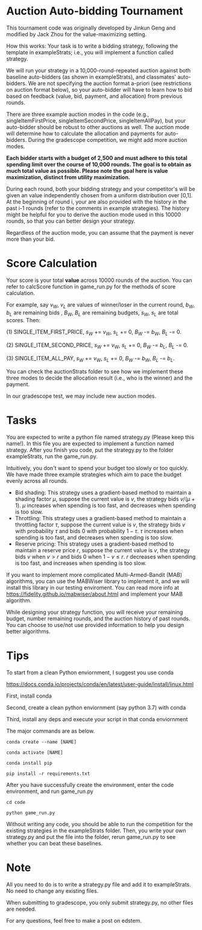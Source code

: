 # Auction Auto-bidding Tournament

This tournament code was originally developed by Jinkun Geng and modified by Jack Zhou for the value-maximizing setting.


How this works:
Your task is to write a bidding strategy, following the template in exampleStrats; i.e., you will implement a function called strategy.

We will run your strategy in a 10,000-round-repeated auction against both baseline auto-bidders (as shown in exampleStrats), and classmates' auto-bidders. 
We are not specifying the auction format a-priori (see restrictions on auction format below), so your auto-bidder will have to learn how to bid based on feedback (value, bid, payment, and allocation) from previous rounds. 

There are three example auction modes in the code (e.g., singleItemFirstPrice, singleItemSecondPrice,
singleItemAllPay), but your auto-bidder should be robust to other auctions as well. The auction mode will determine how to calculate the allocation and payments for auto-bidders. During the gradescope competition, we might add more auction modes.

**Each bidder starts with a budget of 2,500 and must adhere to this total spending limit over the course of 10,000 rounds. The goal is to obtain as much total value as possible. Please note the goal here is value maximization, distinct from utility maximization.**

During each round, both your bidding strategy and your competitor's will be given an value independently chosen from a uniform distribution over [0,1]. At the beginning of round i, your are also provided with the history in the past i-1 rounds (refer to the comments in example strategies). The history might be helpful for you to derive the auction mode used in this 10000 rounds, so that you can better design your strategy. 

Regardless of the auction mode, you can assume that the payment is never more than your bid.


# Score Calculation
Your score is your total **value** across 10000 rounds of the auction.
You can refer to calcScore function in game_run.py for the methods of score calculation.

For example, say $v_W$, $v_L$ are values of winner/loser in the current round, $b_W$, $b_L$ are remaining bids , $B_W$, $B_L$ are remaining budgets, $s_W$, $s_L$ are total scores.
Then:


(1) SINGLE_ITEM_FIRST_PRICE, 
$s_W$ += $v_W$,
$s_L$ += $0$,
$B_W$ -= $b_W$,
$B_L$ -= $0$.

(2) SINGLE_ITEM_SECOND_PRICE, 
$s_W$ += $v_W$,
$s_L$ += $0$,
$B_W$ -= $b_L$,
$B_L$ -= $0$.

(3) SINGLE_ITEM_ALL_PAY, 
$s_W$ += $v_W$,
$s_L$ += $0$,
$B_W$ -= $b_W$,
$B_L$ -= $b_L$.

You can check the auctionStrats folder to see how we implement these three modes to decide the allocation result (i.e., who is the winner) and the payment.

In our gradescope test, we may include new auction modes.


# Tasks
You are expected to write a python file named strategy.py (Please keep this name!). In this file you are expected to implement a function named strategy. After you finish you code, put the strategy.py to the folder exampleStrats, run the game_run.py.

Intuitively, you don't want to spend your budget too slowly or too quickly. We have made three example strategies which aim to pace the budget evenly across all rounds. 
- Bid shading: This strategy uses a gradient-based method to maintain a shading factor $\mu$, suppose the current value is $v$, the strategy bids $v / (\mu + 1)$. $\mu$ increases when spending is too fast, and decreases when spending is too slow.
- Throttling: This strategy uses a gradient-based method to maintain a throttling factor $\tau$, suppose the current value is $v$, the strategy bids $v$ with probability $\tau$ and bids $0$ with probability $1-\tau$. $\tau$ increases when spending is too fast, and decreases when spending is too slow.
- Reserve pricing:  This strategy uses a gradient-based method to maintain a reserve price $r$, suppose the current value is $v$, the strategy bids $v$ when $v > r$ and bids $0$ when  $1-v \le r$. $r$ decreases when spending is too fast, and increases when spending is too slow.


If you want to implement more complicated Multi-Armed-Bandit (MAB) algorithms, you can use the MABWiser library to implement it, and we will install this library in our testing enviroment. You can read more info at  https://fidelity.github.io/mabwiser/about.html and implement your MAB algorithm.

While designing your strategy function, you will receive your remaining budget, number remaining rounds, and the auction history of past rounds. You can choose to use/not use provided information to help you design better algorithms.


# Tips

To start from a clean Python enviornment, I suggest you use conda 

https://docs.conda.io/projects/conda/en/latest/user-guide/install/linux.html

First, install conda

Second, create a clean python enviornment (say python 3.7) with conda

Third, install any deps and execute your script in that conda enviornment 

The major commands are as below. 

```
conda create --name [NAME]

conda activate [NAME]

conda install pip

pip install -r requirements.txt
```

After you have successfully create the environment, enter the code environment, and run game_run.py

```
cd code 

python game_run.py
```

Without writing any code, you should be able to run the competition for the existing strategies in the exampleStrats folder. Then, you write your own strategy.py and put the file into the folder, rerun game_run.py to see whether you can beat these baselines.


# Note

All you need to do is to write a strategy.py file and add it to exampleStrats. No need to change any existing files.

When submitting to gradescope, you only submit strategy.py, no other files are needed.

For any questions, feel free to make a post on edstem.

